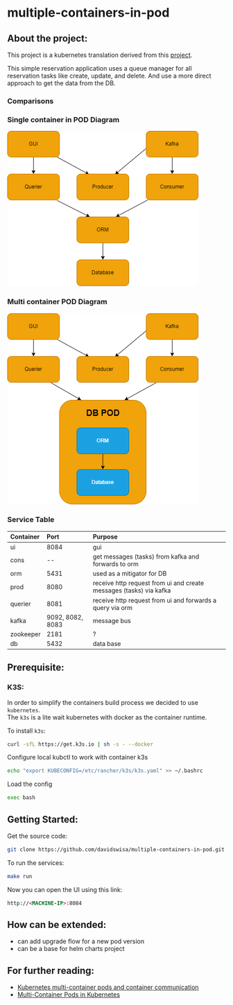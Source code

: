 # multiple-containers-in-pod

## About the project:  

This project is a kubernetes translation derived from this [project](https://github.com/davidswisa/microservices-example).

This simple reservation application uses a queue manager for all reservation tasks like create, update, and delete.
And use a more direct approach to get the data from the DB.

### Comparisons  

### Single container in POD Diagram

![image info](docs/images/diagram-origenal.png)

### Multi container POD Diagram  

![image info](docs/images/diagram.png)

### Service Table
| Container | Port | Purpose  |
| :---      | :-   | :- |
| ui        | 8084 | gui |
| cons      | --   | get messages (tasks) from kafka and forwards to orm |
| orm       | 5431 | used as a mitigator for DB |
| prod      | 8080 | receive http request from ui and create messages (tasks) via kafka |
| querier   | 8081 | receive http request from ui and forwards a query via orm |
| kafka     | 9092, 8082, 8083 | message bus |
| zookeeper | 2181 | ? |
| db        | 5432 | data base |


## Prerequisite:

### K3S:

In order to simplify the containers build process we decided to use `kubernetes`.  
The `k3s` is a lite wait kubernetes with docker as the container runtime.  


To install `k3s`:  
``` bash
curl -sfL https://get.k3s.io | sh -s - --docker
```

Configure local kubctl to work with container k3s  

``` bash  
echo "export KUBECONFIG=/etc/rancher/k3s/k3s.yaml" >> ~/.bashrc
```

Load the config
``` bash  
exec bash
```

## Getting Started:

Get the source code:
```bash
git clone https://github.com/davidswisa/multiple-containers-in-pod.git
```

To run the services:  

```bash
make run
```

Now you can open the UI using this link:  

```html
http://<MACHINE-IP>:8084
```

## How can be extended:  

* can add upgrade flow for a new pod version
* can be a base for helm charts project  


## For further reading:  

* [Kubernetes multi-container pods and container communication](https://www.mirantis.com/blog/multi-container-pods-and-container-communication-in-kubernetes/)  
* [Multi-Container Pods in Kubernetes](https://linchpiner.github.io/k8s-multi-container-pods.html)


